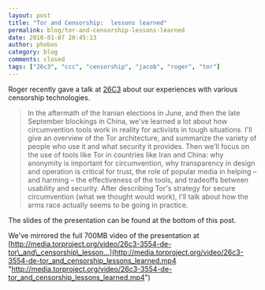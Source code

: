 ```yaml
---
layout: post
title: "Tor and Censorship:  lessons learned"
permalink: blog/tor-and-censorship-lessons-learned
date: 2010-01-07 20:45:13
author: phobos
category: blog
comments: closed
tags: ["26c3", "ccc", "censorship", "jacob", "roger", "tor"]
---
```


Roger recently gave a talk at [26C3](http://events.ccc.de/congress/2009/Fahrplan/events/3554.en.html) about our experiences with various censorship technologies.

> In the aftermath of the Iranian elections in June, and then the late September blockings in China, we've learned a lot about how circumvention tools work in reality for activists in tough situations. I'll give an overview of the Tor architecture, and summarize the variety of people who use it and what security it provides. Then we'll focus on the use of tools like Tor in countries like Iran and China: why anonymity is important for circumvention, why transparency in design and operation is critical for trust, the role of popular media in helping – and harming – the effectiveness of the tools, and tradeoffs between usability and security. After describing Tor's strategy for secure circumvention (what we thought would work), I'll talk about how the arms race actually seems to be going in practice.

The slides of the presentation can be found at the bottom of this post.

We've mirrored the full 700MB video of the presentation at [http://media.torproject.org/video/26c3-3554-de-tor\_and\_censorship\_lesson...](http://media.torproject.org/video/26c3-3554-de-tor_and_censorship_lessons_learned.mp4 "http://media.torproject.org/video/26c3-3554-de-tor_and_censorship_lessons_learned.mp4")
